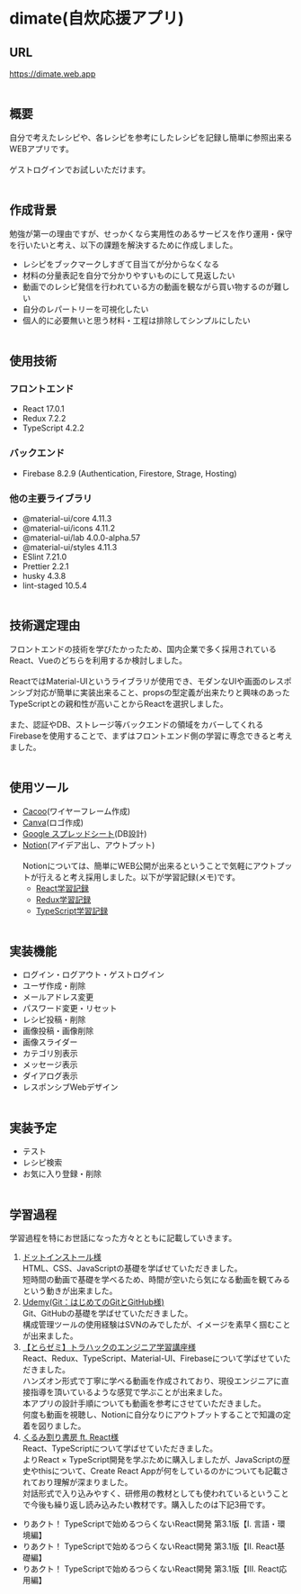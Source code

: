 # dimate(自炊応援アプリ)

## URL
https://dimate.web.app
<br><br>
## 概要
自分で考えたレシピや、各レシピを参考にしたレシピを記録し簡単に参照出来るWEBアプリです。
<br><br>
ゲストログインでお試しいただけます。
<br><br>
## 作成背景
勉強が第一の理由ですが、せっかくなら実用性のあるサービスを作り運用・保守を行いたいと考え、以下の課題を解決するために作成しました。
- レシピをブックマークしすぎて目当てが分からなくなる
- 材料の分量表記を自分で分かりやすいものにして見返したい
- 動画でのレシピ発信を行われている方の動画を観ながら買い物するのが難しい
- 自分のレパートリーを可視化したい
- 個人的に必要無いと思う材料・工程は排除してシンプルにしたい
<br><br>
## 使用技術
### フロントエンド
- React 17.0.1
- Redux 7.2.2
- TypeScript 4.2.2
### バックエンド
- Firebase 8.2.9 (Authentication, Firestore, Strage, Hosting)
### 他の主要ライブラリ
- @material-ui/core 4.11.3
- @material-ui/icons 4.11.2
- @material-ui/lab 4.0.0-alpha.57
- @material-ui/styles 4.11.3
- ESlint 7.21.0
- Prettier 2.2.1
- husky 4.3.8
- lint-staged 10.5.4
<br><br>
## 技術選定理由
フロントエンドの技術を学びたかったため、国内企業で多く採用されているReact、Vueのどちらを利用するか検討しました。
<br><br>
ReactではMaterial-UIというライブラリが使用でき、モダンなUIや画面のレスポンシブ対応が簡単に実装出来ること、propsの型定義が出来たりと興味のあったTypeScriptとの親和性が高いことからReactを選択しました。
<br><br>
また、認証やDB、ストレージ等バックエンドの領域をカバーしてくれるFirebaseを使用することで、まずはフロントエンド側の学習に専念できると考えました。
<br><br>
## 使用ツール
- [Cacoo](https://cacoo.com/)(ワイヤーフレーム作成)
- [Canva](https://www.canva.com/)(ロゴ作成)
- [Google スプレッドシート](https://www.google.com/intl/ja_jp/sheets/about/)(DB設計)
- [Notion](https://www.notion.so/)(アイデア出し、アウトプット)
<br><br>
Notionについては、簡単にWEB公開が出来るということで気軽にアウトプットが行えると考え採用しました。以下が学習記録(メモ)です。
  - [React学習記録](https://www.notion.so/enoheim/React-26037a375dda46c58514eda65c281817)
  - [Redux学習記録](https://www.notion.so/enoheim/Redux-84c065435cda4a53b748bd3175d71fb0)
  - [TypeScript学習記録](https://www.notion.so/enoheim/TypeScript-8de692a86ad640a2b5606021fc3d556c)
<br><br>
## 実装機能
- ログイン・ログアウト・ゲストログイン
- ユーザ作成・削除
- メールアドレス変更
- パスワード変更・リセット
- レシピ投稿・削除
- 画像投稿・画像削除
- 画像スライダー
- カテゴリ別表示
- メッセージ表示
- ダイアログ表示
- レスポンシブWebデザイン
<br><br>
## 実装予定
- テスト
- レシピ検索
- お気に入り登録・削除
<br><br>
## 学習過程
学習過程を特にお世話になった方々とともに記載していきます。
1. [ドットインストール様](https://dotinstall.com/)  
HTML、CSS、JavaScriptの基礎を学ばせていただきました。  
短時間の動画で基礎を学べるため、時間が空いたら気になる動画を観てみるという動きが出来ました。    
1. [Udemy(Git：はじめてのGitとGitHub様)](https://www.udemy.com/course/intro_git/)  
Git、GitHubの基礎を学ばせていただきました。  
構成管理ツールの使用経験はSVNのみでしたが、イメージを素早く掴むことが出来ました。    
1. [【とらゼミ】トラハックのエンジニア学習講座様](https://www.youtube.com/channel/UC-bOAxx-YOsviSmqh8COR0w)  
React、Redux、TypeScript、Material-UI、Firebaseについて学ばせていただきました。  
ハンズオン形式で丁寧に学べる動画を作成されており、現役エンジニアに直接指導を頂いているような感覚で学ぶことが出来ました。  
本アプリの設計手順についても動画を参考にさせていただきました。  
何度も動画を視聴し、Notionに自分なりにアウトプットすることで知識の定着を図りました。    
1. [くるみ割り書房 ft. React様](https://oukayuka.booth.pm/)  
React、TypeScriptについて学ばせていただきました。  
よりReact × TypeScript開発を学ぶために購入しましたが、JavaScriptの歴史やthisについて、Create React Appが何をしているのかについても記載されており理解が深まりました。  
対話形式で入り込みやすく、研修用の教材としても使われているということで今後も繰り返し読み込みたい教材です。購入したのは下記3冊です。
  - りあクト！ TypeScriptで始めるつらくないReact開発 第3.1版【Ⅰ. 言語・環境編】
  - りあクト！ TypeScriptで始めるつらくないReact開発 第3.1版【Ⅱ. React基礎編】
  - りあクト！ TypeScriptで始めるつらくないReact開発 第3.1版【Ⅲ. React応用編】
